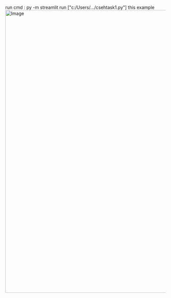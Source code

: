 run cmd : py -m streamlit run ["c:/Users/.../csehtask1.py"] this example
<img width="1883" height="885" alt="Image" src="https://github.com/user-attachments/assets/31d9a782-0eee-456c-b698-f2deb514c4ff" />
